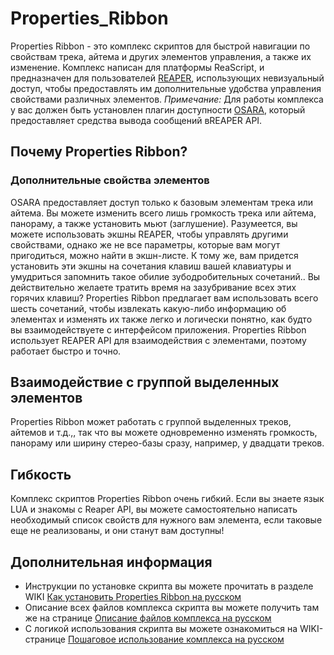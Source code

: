 # Properties_Ribbon
Properties Ribbon - это комплекс скриптов для быстрой навигации по свойствам трека, айтема и других элементов управления, а также их изменение. Комплекс написан для платформы ReaScript, и предназначен для пользователей [REAPER](https://reaper.fm), использующих невизуальный доступ, чтобы предоставлять им дополнительные удобства управления свойствами различных элементов.
*Примечание:* Для работы комплекса у вас должен быть установлен плагин доступности [OSARA](https://osara.reaperaccessibility.com/), который предоставляет средства вывода сообщений вREAPER API.
## Почему Properties Ribbon? ##
### Дополнительные свойства элементов ###
OSARA предоставляет доступ только к базовым элементам трека или айтема. Вы можете изменить всего лишь громкость трека или айтема, панораму, а также установить мьют (заглушение). Разумеется, вы можете использовать экшны REAPER, чтобы управлять другими свойствами, однако же не все параметры, которые вам могут пригодиться, можно найти в экшн-листе. К тому же, вам придется установить эти экшны на сочетания клавиш вашей клавиатуры и умудриться запомнить такое обилие зубодробительных сочетаний.. Вы действительно желаете тратить время на зазубривание всех этих горячих клавиш?
Properties Ribbon предлагает вам использовать всего шесть сочетаний, чтобы извлекать какую-либо информацию об элементах и изменять их также легко и логически понятно, как будто вы взаимодействуете с интерфейсом приложения. Properties Ribbon использует REAPER API для взаимодействия с элементами, поэтому работает быстро и точно.
## Взаимодействие с группой выделенных элементов ##
Properties Ribbon может работать с группой выделенных треков, айтемов и т.д.,, так что вы можете одновременно изменять громкость, панораму или ширину стерео-базы сразу, например, у двадцати треков.
## Гибкость ##
Комплекс скриптов Properties Ribbon очень гибкий. Если вы знаете язык LUA и знакомы с Reaper API, вы можете самостоятельно написать необходимый список свойств для нужного вам элемента, если таковые еще не реализованы, и они станут вам доступны!
## Дополнительная информация ##
+ Инструкции по установке скрипта вы можете прочитать в разделе WIKI [Как установить Properties Ribbon на русском](https://github.com/outsidepro-arts/Properties_Ribbon/wiki/%D0%9A%D0%B0%D0%BA-%D1%83%D1%81%D1%82%D0%B0%D0%BD%D0%BE%D0%B2%D0%B8%D1%82%D1%8C-Properties-Ribbon-%D0%BD%D0%B0-%D1%80%D1%83%D1%81%D1%81%D0%BA%D0%BE%D0%BC)
+ Описание всех файлов комплекса скрипта вы можете получить там же на странице [Описание файлов комплекса на русском](https://github.com/outsidepro-arts/Properties_Ribbon/wiki/%D0%9E%D0%BF%D0%B8%D1%81%D0%B0%D0%BD%D0%B8%D0%B5-%D1%84%D0%B0%D0%B9%D0%BB%D0%BE%D0%B2-%D0%BA%D0%BE%D0%BC%D0%BF%D0%BB%D0%B5%D0%BA%D1%81%D0%B0-%D0%BD%D0%B0-%D1%80%D1%83%D1%81%D1%81%D0%BA%D0%BE%D0%BC)
+ С логикой использования скрипта вы можете ознакомиться на WIKI-странице [Пошаговое использование комплекса на русском](https://github.com/outsidepro-arts/Properties_Ribbon/wiki/%D0%9F%D0%BE%D1%88%D0%B0%D0%B3%D0%BE%D0%B2%D0%BE%D0%B5-%D0%B8%D1%81%D0%BF%D0%BE%D0%BB%D1%8C%D0%B7%D0%BE%D0%B2%D0%B0%D0%BD%D0%B8%D0%B5-%D0%BA%D0%BE%D0%BC%D0%BF%D0%BB%D0%B5%D0%BA%D1%81%D0%B0-%D0%BD%D0%B0-%D1%80%D1%83%D1%81%D1%81%D0%BA%D0%BE%D0%BC)
